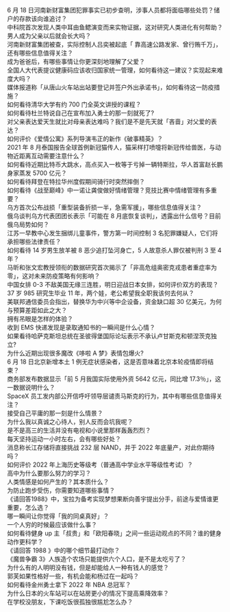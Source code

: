 6 月 18 日河南新财富集团犯罪事实已初步查明，涉事人员都将面临哪些处罚？储户的存款该向谁追讨？  
中科院首次发现人类中耳由鱼鳃演变而来实物证据，这对研究人类进化有何帮助？  
男人成为父亲以后就会长大吗？  
河南新财富集团被查，实际控制人吕奕被起底「 靠高速公路发家、曾行贿千万」，还有哪些信息值得关注？  
成为爸爸后，有哪些事情让你更深刻地理解了父爱？  
全国人大代表提议健康码应该收归国家统一管理，如何看待这一建议？实现起来难度大吗？  
媒体报道称「从唐山火车站出站要登记并签户外出承诺书」，如何看待这一防疫措施？  
如何看待清华大学有约 700 门全英文讲授的课程？  
如何看待杜兰特说自己在宣布加入勇士的那一刻就死了?  
对父亲表达爱天生就比对母亲表达难吗？我们是不是先天就「吝啬」对父爱的表达？  
如何评价《爱情公寓》系列导演韦正的新作《破事精英》？  
2021 年 8 月泰国报告全球首例新冠猫传人，猫采样打喷嚏将新冠传给兽医，与动物近距离互动需要注意什么？  
如何看待近期比特币大跳水，高点买入一枚等于亏掉一辆特斯拉，华人首富赵长鹏身家蒸发 5700 亿元？  
如何看待拜登在特拉华州度假期间骑行时突然摔倒？  
如何看待《战至巅峰》中一诺让龚俊做好情绪管理？竞技比赛中情绪管理有多重要？  
乌方首次公布战损「重型装备折损一半，急需军援」，哪些信息值得关注？  
俄乌谈判乌方代表团团长表示「可能在 8 月底恢复谈判」，透露出什么信号？目前俄乌局势如何？  
江苏一早教中心发生捆绑儿童事件，警方第一时间控制  3 名犯罪嫌疑人，它们将承担哪些法律责任？  
如何看待 14 岁男生放羊被 8 恶少追打坠河身亡，5 人故意杀人罪仅被判刑 3 至 4 年？  
马昕和张文宏教授领衔的数据研究首次揭示了「非高危组奥密克戎患者重症率为零」，这对未来防疫策略有何影响？  
中国女排 0-3 不敌美国无缘三连胜，明日迎战日本女排，如何评价双方的表现？  
37 岁 985 研究生毕业 11 年，两个娃，老公希望我全职我该何去何从？  
美联邦通信委员会指出，替换华为中兴等中企设备，资金缺口超 30 亿美元，为何与预算差距如此之大？  
拥有吊眼是怎样的体验？  
收到 EMS 快递发现是录取通知书的一瞬间是什么心情？  
如果看待哈萨克斯坦总统在圣彼得堡国际论坛表示不承认卢甘斯克和顿涅茨克独立?  
为什么近期出现很多魔改《哆啦 A 梦》表情包爆火?  
6 月 18 日北京新增本土 1 例无症状感染者，这是否意味着北京本轮疫情即将结束？  
商务部发布数据显示「前 5 月我国实际使用外资 5642 亿元，同比增 17.3％」，这一数据说明什么？  
SpaceX 员工发内部公开信呼吁领导层谴责马斯克的行为，其中有哪些信息值得关注？  
接受自己平庸的那一刻是什么情景？  
为什么我以真诚之心待人，别人反而会坑我呢？  
是不是高三的生活并没有电视和小说里那样轰轰烈烈？  
每天坚持运动一小时左右，会有哪些好处？  
消息称长江存储将直接挑战 232 层 NAND，并于 2022 年底量产，对此你期待吗？  
如何评价 2022 年上海历史等级考（普通高中学业水平等级性考试）？  
高中为什么要那么努力的学习？  
人类情感是如何产生的？其本质什么？  
为防止跑步受伤，你需要知道哪些事情？  
《请回答1988》中，宝拉为备考实现梦想果断向善宇提出分手，前途与爱情谁更重要，怎么选？  
哪一瞬间让你觉得「我的同桌真好」？  
一个人穷的时候最应该做什么事？  
如何看待健身 up 主「叔贵」和「欧阳春晓」之间一些运动观点的不同？谁的健身动作更科学？  
《请回答 1988 》中的哪个细节最打动你？  
《魔兽争霸 3》人族造个农场只能提供六个人口，是不是太吃亏了？  
为什么有的人明明没有钱，但是却能给人一种有钱人的感觉？  
郭芙如果性格好一些，有机会能和杨过在一起吗？  
如何看待金州勇士拿下 2022 年 NBA 总冠军？  
为什么日本的火车站可以在站房更小的情况下提高乘降效率？  
在学校没朋友，下课吃饭很孤独很尴尬怎么办？  
